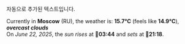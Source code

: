 
자동으로 추가된 텍스트입니다.

<!--START_SECTION:weather:moscow-->
Currently in **Moscow** (RU), the weather is: **15.7°C** (feels like **14.9°C**), ***overcast clouds***<br/>
On *June 22, 2025*, the *sun rises* at 🌅**03:44** and *sets* at 🌇**21:18**.
<!--END_SECTION:weather-->
